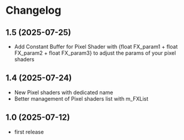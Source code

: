 # Changelog

## 1.5 (2025-07-25)
- Add Constant Buffer for Pixel Shader with {float FX_param1 + float FX_param2 + float FX_param3} to adjust the params of your pixel shaders

## 1.4 (2025-07-24)
- New Pixel shaders with dedicated name
- Better management of Pixel shaders list with m_FXList

## 1.0 (2025-07-12)
- first release
